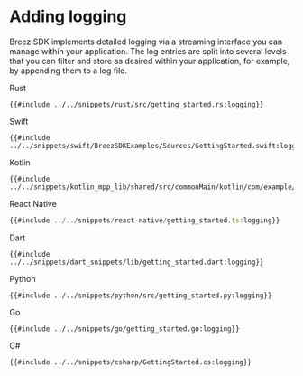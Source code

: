 # Adding logging

Breez SDK implements detailed logging via a streaming interface you can manage within your application. The log entries are split into several levels that you can filter and store as desired within your application, for example, by appending them to a log file.

<custom-tabs category="lang">
<div slot="title">Rust</div>
<section>

```rust,ignore
{{#include ../../snippets/rust/src/getting_started.rs:logging}}
```
</section>

<div slot="title">Swift</div>
<section>

```swift,ignore
{{#include ../../snippets/swift/BreezSDKExamples/Sources/GettingStarted.swift:logging}}
```
</section>

<div slot="title">Kotlin</div>
<section>

```kotlin,ignore
{{#include ../../snippets/kotlin_mpp_lib/shared/src/commonMain/kotlin/com/example/kotlinmpplib/GettingStarted.kt:logging}}
```
</section>

<div slot="title">React Native</div>
<section>

```typescript
{{#include ../../snippets/react-native/getting_started.ts:logging}}
```
</section>

<div slot="title">Dart</div>
<section>

```dart,ignore
{{#include ../../snippets/dart_snippets/lib/getting_started.dart:logging}}
```
</section>

<div slot="title">Python</div>
<section>

```python,ignore
{{#include ../../snippets/python/src/getting_started.py:logging}}
```
</section>

<div slot="title">Go</div>
<section>

```go,ignore
{{#include ../../snippets/go/getting_started.go:logging}}
```
</section>

<div slot="title">C#</div>
<section>

```cs,ignore
{{#include ../../snippets/csharp/GettingStarted.cs:logging}}
```
</section>
</custom-tabs>

